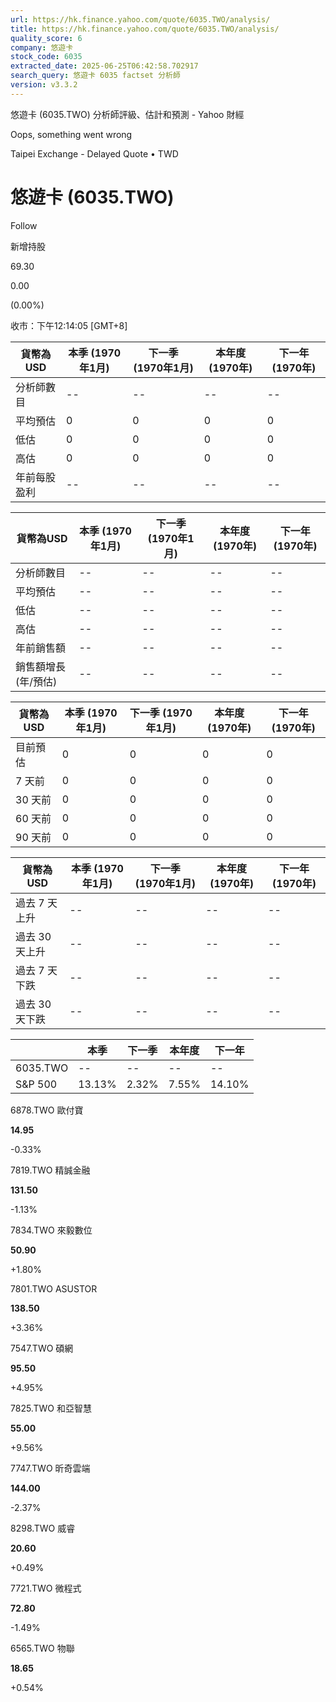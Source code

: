 ```yaml
---
url: https://hk.finance.yahoo.com/quote/6035.TWO/analysis/
title: https://hk.finance.yahoo.com/quote/6035.TWO/analysis/
quality_score: 6
company: 悠遊卡
stock_code: 6035
extracted_date: 2025-06-25T06:42:58.702917
search_query: 悠遊卡 6035 factset 分析師
version: v3.3.2
---
```


悠遊卡 (6035.TWO) 分析師評級、估計和預測 - Yahoo 財經


Oops, something went wrong

 

Taipei Exchange - Delayed Quote • TWD 

# 悠遊卡 (6035.TWO)

Follow

 

新增持股

69.30

0.00

(0.00%)

收市：下午12:14:05 [GMT+8]

| 貨幣為USD | 本季 (1970年1月) | 下一季 (1970年1月) | 本年度 (1970年) | 下一年 (1970年) |
| --- | --- | --- | --- | --- |
| 分析師數目 | -- | -- | -- | -- |
| 平均預估 | 0 | 0 | 0 | 0 |
| 低估 | 0 | 0 | 0 | 0 |
| 高估 | 0 | 0 | 0 | 0 |
| 年前每股盈利 | -- | -- | -- | -- |

| 貨幣為USD | 本季 (1970年1月) | 下一季 (1970年1月) | 本年度 (1970年) | 下一年 (1970年) |
| --- | --- | --- | --- | --- |
| 分析師數目 | -- | -- | -- | -- |
| 平均預估 | -- | -- | -- | -- |
| 低估 | -- | -- | -- | -- |
| 高估 | -- | -- | -- | -- |
| 年前銷售額 | -- | -- | -- | -- |
| 銷售額增長 (年/預估) | -- | -- | -- | -- |

| 貨幣為USD | 本季 (1970年1月) | 下一季 (1970年1月) | 本年度 (1970年) | 下一年 (1970年) |
| --- | --- | --- | --- | --- |
| 目前預估 | 0 | 0 | 0 | 0 |
| 7 天前 | 0 | 0 | 0 | 0 |
| 30 天前 | 0 | 0 | 0 | 0 |
| 60 天前 | 0 | 0 | 0 | 0 |
| 90 天前 | 0 | 0 | 0 | 0 |

| 貨幣為USD | 本季 (1970年1月) | 下一季 (1970年1月) | 本年度 (1970年) | 下一年 (1970年) |
| --- | --- | --- | --- | --- |
| 過去 7 天上升 | -- | -- | -- | -- |
| 過去 30 天上升 | -- | -- | -- | -- |
| 過去 7 天下跌 | -- | -- | -- | -- |
| 過去 30 天下跌 | -- | -- | -- | -- |

|  | 本季 | 下一季 | 本年度 | 下一年 |
| --- | --- | --- | --- | --- |
| 6035.TWO | -- | -- | -- | -- |
| S&P 500 | 13.13% | 2.32% | 7.55% | 14.10% |

6878.TWO  歐付寶

**14.95**

-0.33%

7819.TWO  精誠金融

**131.50**

-1.13%

7834.TWO  來毅數位

**50.90**

+1.80%

7801.TWO  ASUSTOR

**138.50**

+3.36%

7547.TWO  碩網

**95.50**

+4.95%

7825.TWO  和亞智慧

**55.00**

+9.56%

7747.TWO  昕奇雲端

**144.00**

-2.37%

8298.TWO  威睿

**20.60**

+0.49%

7721.TWO  微程式

**72.80**

-1.49%

6565.TWO  物聯

**18.65**

+0.54%